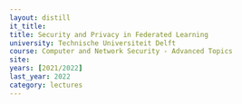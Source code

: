 ```yaml
---
layout: distill
it_title:
title: Security and Privacy in Federated Learning
university: Technische Universiteit Delft
course: Computer and Network Security - Advanced Topics
site:
years: [2021/2022]
last_year: 2022
category: lectures
---
```

